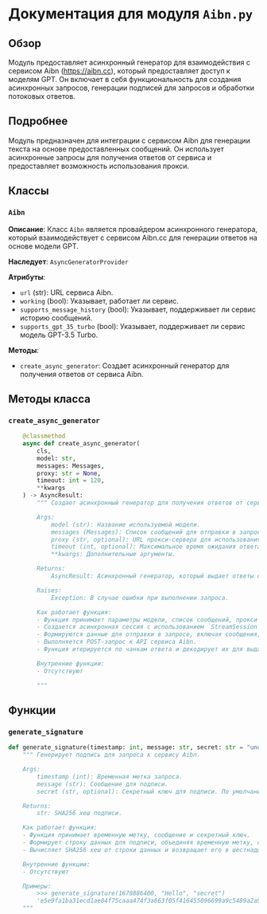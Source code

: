 # Документация для модуля `Aibn.py`

## Обзор

Модуль предоставляет асинхронный генератор для взаимодействия с сервисом Aibn (https://aibn.cc), который предоставляет доступ к моделям GPT.
Он включает в себя функциональность для создания асинхронных запросов, генерации подписей для запросов и обработки потоковых ответов.

## Подробнее

Модуль предназначен для интеграции с сервисом Aibn для генерации текста на основе предоставленных сообщений.
Он использует асинхронные запросы для получения ответов от сервиса и предоставляет возможность использования прокси.

## Классы

### `Aibn`

**Описание**: Класс `Aibn` является провайдером асинхронного генератора, который взаимодействует с сервисом Aibn.cc для генерации ответов на основе модели GPT.

**Наследует**: `AsyncGeneratorProvider`

**Атрибуты**:
- `url` (str): URL сервиса Aibn.
- `working` (bool): Указывает, работает ли сервис.
- `supports_message_history` (bool): Указывает, поддерживает ли сервис историю сообщений.
- `supports_gpt_35_turbo` (bool): Указывает, поддерживает ли сервис модель GPT-3.5 Turbo.

**Методы**:
- `create_async_generator`: Создает асинхронный генератор для получения ответов от сервиса Aibn.

## Методы класса

### `create_async_generator`

```python
    @classmethod
    async def create_async_generator(
        cls,
        model: str,
        messages: Messages,
        proxy: str = None,
        timeout: int = 120,
        **kwargs
    ) -> AsyncResult:
        """ Создает асинхронный генератор для получения ответов от сервиса Aibn.

        Args:
            model (str): Название используемой модели.
            messages (Messages): Список сообщений для отправки в запросе.
            proxy (str, optional): URL прокси-сервера для использования. По умолчанию `None`.
            timeout (int, optional): Максимальное время ожидания ответа в секундах. По умолчанию 120.
            **kwargs: Дополнительные аргументы.

        Returns:
            AsyncResult: Асинхронный генератор, который выдает ответы от сервиса Aibn.

        Raises:
            Exception: В случае ошибки при выполнении запроса.

        Как работает функция:
        - Функция принимает параметры модели, список сообщений, прокси и время ожидания.
        - Создается асинхронная сессия с использованием `StreamSession` для выполнения запросов.
        - Формируются данные для отправки в запросе, включая сообщения, подпись и временную метку.
        - Выполняется POST-запрос к API сервиса Aibn.
        - Функция итерируется по чанкам ответа и декодирует их для выдачи через генератор.

        Внутренние функции:
        - Отсутствуют

        """
```

## Функции

### `generate_signature`

```python
def generate_signature(timestamp: int, message: str, secret: str = "undefined"):
    """ Генерирует подпись для запроса к сервису Aibn.

    Args:
        timestamp (int): Временная метка запроса.
        message (str): Сообщение для подписи.
        secret (str, optional): Секретный ключ для подписи. По умолчанию "undefined".

    Returns:
        str: SHA256 хеш подписи.

    Как работает функция:
    - Функция принимает временную метку, сообщение и секретный ключ.
    - Формирует строку данных для подписи, объединяя временную метку, сообщение и секретный ключ через двоеточие.
    - Вычисляет SHA256 хеш от строки данных и возвращает его в шестнадцатеричном формате.

    Внутренние функции:
    - Отсутствуют

    Примеры:
        >>> generate_signature(1678886400, "Hello", "secret")
        'e5e9fa1ba31ecd1ae84f75caaa474f3a663f05f416455096699a9c5489a2a9e1'
    """
